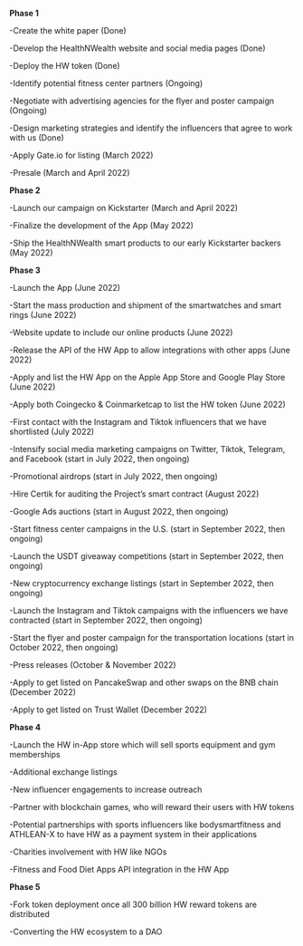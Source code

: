 **Phase 1**

-Create the white paper (Done)

-Develop the HealthNWealth website and social media pages (Done)

-Deploy the HW token (Done)

-Identify potential fitness center partners (Ongoing)

-Negotiate with advertising agencies for the flyer and poster campaign (Ongoing)

-Design marketing strategies and identify the influencers that agree to work with us (Done)

-Apply Gate.io for listing (March 2022)

-Presale (March and April 2022)


**Phase 2**

-Launch our campaign on Kickstarter (March and April 2022)

-Finalize the development of the App (May 2022)

-Ship the HealthNWealth smart products to our early Kickstarter backers (May 2022)


**Phase 3**

-Launch the App (June 2022)

-Start the mass production and shipment of the smartwatches and smart rings (June 2022)

-Website update to include our online products (June 2022) 

-Release the API of the HW App to allow integrations with other apps (June 2022)

-Apply and list the HW App on the Apple App Store and Google Play Store (June 2022)

-Apply both Coingecko & Coinmarketcap to list the HW token (June 2022)



-First contact with the Instagram and Tiktok influencers that we have shortlisted (July 2022)

-Intensify social media marketing campaigns on Twitter, Tiktok, Telegram, and Facebook (start in July 2022, then ongoing) 

-Promotional airdrops (start in July 2022, then ongoing)


-Hire Certik for auditing the Project’s smart contract (August 2022)

-Google Ads auctions (start in August 2022, then ongoing)



-Start fitness center campaigns in the U.S. (start in September 2022, then ongoing)

-Launch the USDT giveaway competitions (start in September 2022, then ongoing)

-New cryptocurrency exchange listings (start in September 2022, then ongoing)

-Launch the Instagram and Tiktok campaigns with the influencers we have contracted (start in September 2022, then ongoing)



-Start the flyer and poster campaign for the transportation locations (start in October 2022, then ongoing)

-Press releases (October & November 2022)


-Apply to get listed on PancakeSwap and other swaps on the BNB chain (December 2022)

-Apply to get listed on Trust Wallet (December 2022)

**Phase 4**

-Launch the HW in-App store which will sell sports equipment and gym memberships

-Additional exchange listings

-New influencer engagements to increase outreach

-Partner with blockchain games, who will reward their users with HW tokens

-Potential partnerships with sports influencers like bodysmartfitness and ATHLEAN-X to have HW as a payment system in their applications

-Charities involvement with HW like NGOs

-Fitness and Food Diet Apps API integration in the HW App



**Phase 5**

-Fork token deployment once all 300 billion HW reward tokens are distributed

-Converting the HW ecosystem to a DAO 

